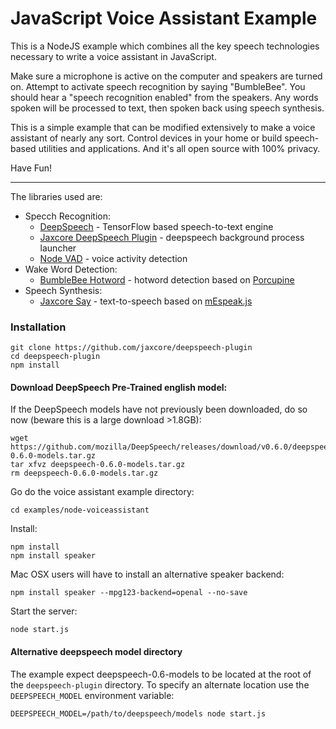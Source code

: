 # JavaScript Voice Assistant Example

This is a NodeJS example which combines all the key speech technologies necessary to write a voice assistant in JavaScript.

Make sure a microphone is active on the computer and speakers are turned on.  Attempt to activate speech recognition by saying "BumbleBee".  You should hear a "speech recognition enabled" from the speakers.  Any words spoken will be processed to text, then spoken back using speech synthesis.

This is a simple example that can be modified extensively to make a voice assistant of nearly any sort.  Control devices in your home or build speech-based utilities and applications.  And it's all open source with 100% privacy.

Have Fun!

---

The libraries used are:

- Specch Recognition:
	- [DeepSpeech](https://github.com/mozilla/DeepSpeech) - TensorFlow based speech-to-text engine
	- [Jaxcore DeepSpeech Plugin](https://github.com/jaxcore/deepspeech-plugin) - deepspeech background process launcher
	- [Node VAD](https://github.com/snirpo/node-vad) - voice activity detection
- Wake Word Detection:
	- [BumbleBee Hotword](https://github.com/jaxcore/bumblebee-hotword-node) - hotword detection based on [Porcupine](https://github.com/Picovoice/porcupine)
- Speech Synthesis:
	- [Jaxcore Say](https://github.com/jaxcore/jaxcore-say-node) - text-to-speech based on [mEspeak.js](https://www.masswerk.at/mespeak/)

### Installation

```
git clone https://github.com/jaxcore/deepspeech-plugin
cd deepspeech-plugin
npm install
```

#### Download DeepSpeech Pre-Trained english model:

If the DeepSpeech models have not previously been downloaded, do so now (beware this is a large download >1.8GB):

```
wget https://github.com/mozilla/DeepSpeech/releases/download/v0.6.0/deepspeech-0.6.0-models.tar.gz
tar xfvz deepspeech-0.6.0-models.tar.gz
rm deepspeech-0.6.0-models.tar.gz
```

Go do the voice assistant example directory:

```
cd examples/node-voiceassistant
```

Install:

```
npm install
npm install speaker
```

Mac OSX users will have to install an alternative speaker backend:

```
npm install speaker --mpg123-backend=openal --no-save
```

Start the server:

```
node start.js
```

#### Alternative deepspeech model directory

The example expect deepspeech-0.6-models to be located at the root of the `deepspeech-plugin` directory.  To specify an alternate location use the `DEEPSPEECH_MODEL` environment variable:

```
DEEPSPEECH_MODEL=/path/to/deepspeech/models node start.js
```